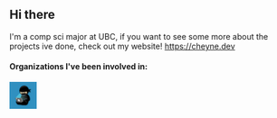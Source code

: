 ## Hi there
I'm a comp sci major at UBC, if you want to see some more about the projects ive done, check out my website! https://cheyne.dev


#### Organizations I've been involved in:
[<img src="CodeNinjas.png" width="48">](https://github.com/CNSeattle)
